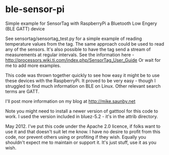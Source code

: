 ble-sensor-pi
=============

Simple example for SensorTag with RaspberryPi a Bluetooth Low Engery (BLE GATT) device

See sensortag/sensortag_test.py for a simple example of reading temperature values from the tag.
The same approach could be used to read any of the sensors.  It's also possible to have the tag
send a stream of measurements at regular intervals.  See the information here -
http://processors.wiki.ti.com/index.php/SensorTag_User_Guide
Or wait for me to add more examples.

This code was thrown together quickly to see how easy it might be to use these devices with the
RaspberryPi.  It proved to be very easy - though I struggled to find much information on BLE on 
Linux.  Other relevant search terms are GATT.

I'll post more information on my blog at http://mike.saunby.net

Note you might need to install a newer version of gatttool for this code to work.  I used the 
version included in bluez-5.2 - it's in the attrib directory.

May 2012.  I've put this code under the Apache 2.0 licence, if folks want to use it and that 
doesn't suit let me know.  I have no desire to profit from this code, nor prevent others using
or profiting if they wish.  Equally you shouldn't expect me to maintain or support it.  It's 
just stuff, use it as you wish.
